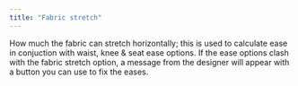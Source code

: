 ```yaml
---
title: "Fabric stretch"
---
```


How much the fabric can stretch horizontally; this is used to calculate ease in conjuction with waist, knee & seat ease options.
If the ease options clash with the fabric stretch option, a message from the designer will appear with a button you can use to fix the eases.